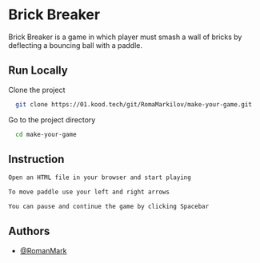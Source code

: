# Brick Breaker

Brick Breaker is a game in which player must smash a wall of bricks by deflecting a bouncing ball with a paddle.

## Run Locally

Clone the project

```bash
  git clone https://01.kood.tech/git/RomaMarkilov/make-your-game.git
```

Go to the project directory

```bash
  cd make-your-game
```

## Instruction

```bash
Open an HTML file in your browser and start playing
```

```bash
To move paddle use your left and right arrows

You can pause and continue the game by clicking Spacebar
```

## Authors

- [@RomanMark](https://01.kood.tech/git/RomaMarkilov)
